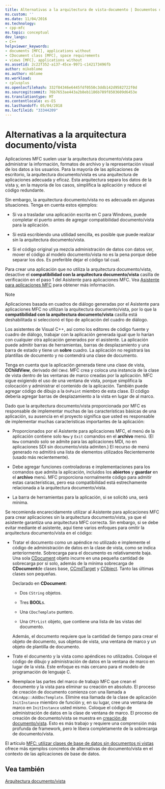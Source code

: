 ```yaml
---
title: Alternativas a la arquitectura de vista-documento | Documentos de Microsoft
ms.custom: ''
ms.date: 11/04/2016
ms.technology:
- cpp-mfc
ms.topic: conceptual
dev_langs:
- C++
helpviewer_keywords:
- documents [MFC], applications without
- CDocument class [MFC], space requirements
- views [MFC], applications without
ms.assetid: 2c22f352-a137-45ce-9971-c142173496fb
author: mikeblome
ms.author: mblome
ms.workload:
- cplusplus
ms.openlocfilehash: 332f84346e6445fdf0550c3ddb142d9582722f0d
ms.sourcegitcommit: 76b7653ae443a2b8eb1186b789f8503609d6453e
ms.translationtype: MT
ms.contentlocale: es-ES
ms.lasthandoff: 05/04/2018
ms.locfileid: "33344209"
---
```

# <a name="alternatives-to-the-documentview-architecture"></a>Alternativas a la arquitectura documento/vista
Aplicaciones MFC suelen usar la arquitectura documento/vista para administrar la información, formatos de archivo y la representación visual de los datos a los usuarios. Para la mayoría de las aplicaciones de escritorio, la arquitectura documento/vista es una arquitectura de aplicaciones adecuada y eficaz. Esta arquitectura separa los datos de la vista y, en la mayoría de los casos, simplifica la aplicación y reduce el código redundante.  
  
 Sin embargo, la arquitectura documento/vista no es adecuada en algunas situaciones. Tenga en cuenta estos ejemplos:  
  
-   Si va a trasladar una aplicación escrita en C para Windows, puede completar el puerto antes de agregar compatibilidad documento/vista para la aplicación.  
  
-   Si está escribiendo una utilidad sencilla, es posible que puede realizar sin la arquitectura documento/vista.  
  
-   Si el código original ya mezcla administración de datos con datos ver, mover el código al modelo documento/vista no es la pena porque debe separar los dos. Es preferible dejar el código tal cual.  
  
 Para crear una aplicación que no utiliza la arquitectura documento/vista, desactive el **compatibilidad con la arquitectura documento/vista** casilla de verificación en el paso 1 del Asistente para aplicaciones MFC. Vea [Asistente para aplicaciones MFC](../mfc/reference/mfc-application-wizard.md) para obtener más información.  
  
> [!NOTE]
>  Aplicaciones basada en cuadros de diálogo generadas por el Asistente para aplicaciones MFC no utilizan la arquitectura documento/vista, por lo que la **compatibilidad con la arquitectura documento/vista** casilla está deshabilitada si seleccionó el tipo de aplicación del cuadro de diálogo.  
  
 Los asistentes de Visual C++, así como los editores de código fuente y cuadro de diálogo, trabajar con la aplicación generada igual que lo harían con cualquier otra aplicación generados por el asistente. La aplicación puede admitir barras de herramientas, barras de desplazamiento y una barra de estado y tiene un **sobre** cuadro. La aplicación no registrará las plantillas de documento y no contendrá una clase de documento.  
  
 Tenga en cuenta que la aplicación generada tiene una clase de vista, **CChildView**, derivado del `CWnd`. MFC crea y coloca una instancia de la clase de vista dentro de las ventanas de marco creadas por la aplicación. MFC sigue exigiendo el uso de una ventana de vista, porque simplifica la colocación y administrar el contenido de la aplicación. También puede agregar código de dibujo a la `OnPaint` miembro de esta clase. El código debería agregar barras de desplazamiento a la vista en lugar de al marco.  
  
 Dado que la arquitectura documento/vista proporcionada por MFC es responsable de implementar muchas de las características básicas de una aplicación, su ausencia en el proyecto significa que usted es responsable de implementar muchas características importantes de la aplicación:  
  
-   Proporcionados por el Asistente para aplicaciones MFC, el menú de la aplicación contiene solo `New` y `Exit` comandos en el **archivo** menú. (El `New` comando solo se admite para las aplicaciones MDI, no en aplicaciones SDI sin documento/vista admiten.) El recurso de menú generado no admitirá una lista de elementos utilizados Recientemente (usado más recientemente).  
  
-   Debe agregar funciones controladoras e implementaciones para los comandos que admita la aplicación, incluidos los **abiertos** y **guardar** en el **archivo** menú. MFC proporciona normalmente código para admitir estas características, pero esa compatibilidad está estrechamente relacionada a la arquitectura documento/vista.  
  
-   La barra de herramientas para la aplicación, si se solicitó una, será mínima.  
  
 Se recomienda encarecidamente utilizar al Asistente para aplicaciones MFC para crear aplicaciones sin la arquitectura documento/vista, ya que el asistente garantiza una arquitectura MFC correcta. Sin embargo, si se debe evitar mediante el asistente, aquí tiene varios enfoques para omitir la arquitectura documento/vista en el código:  
  
-   Tratar el documento como un apéndice no utilizado e implemente el código de administración de datos en la clase de vista, como se indica anteriormente. Sobrecarga para el documento es relativamente baja. Una sola [CDocument](../mfc/reference/cdocument-class.md) objeto incurre en una pequeña cantidad de sobrecarga por sí solo, además de la mínima sobrecarga de **CDocument**de clases base, [CCmdTarget](../mfc/reference/ccmdtarget-class.md) y [ CObject](../mfc/reference/cobject-class.md). Tanto las últimas clases son pequeñas.  
  
     Declarado en **CDocument**:  
  
    -   Dos `CString` objetos.  
  
    -   Tres **BOOL**s.  
  
    -   Una `CDocTemplate` puntero.  
  
    -   Una `CPtrList` objeto, que contiene una lista de las vistas del documento.  
  
     Además, el documento requiere que la cantidad de tiempo para crear el objeto de documento, sus objetos de vista, una ventana de marco y un objeto de plantilla de documento.  
  
-   Trate el documento y la vista como apéndices no utilizados. Coloque el código de dibujo y administración de datos en la ventana de marco en lugar de la vista. Este enfoque es más cercano para el modelo de programación de lenguaje C.  
  
-   Reemplace las partes del marco de trabajo MFC que crean el documento y la vista para eliminar su creación en absoluto. El proceso de creación de documento comienza con una llamada a `CWinApp::AddDocTemplate`. Elimine esa llamada de la clase de aplicación `InitInstance` miembro de función y, en su lugar, cree una ventana de marco en `InitInstance` usted mismo. Coloque el código de administración de datos en la clase de ventana de marco. El proceso de creación de documento/vista se muestra en [creación de documento/vista](../mfc/document-view-creation.md). Esto es más trabajo y requiere una comprensión más profunda de framework, pero le libera completamente de la sobrecarga de documento/vista.  
  
 El artículo [MFC: utilizar clases de base de datos sin documentos ni vistas](../data/mfc-using-database-classes-without-documents-and-views.md) ofrece más ejemplos concretos de alternativas de documento/vista en el contexto de las aplicaciones de base de datos.  
  
## <a name="see-also"></a>Vea también  
 [Arquitectura documento/vista](../mfc/document-view-architecture.md)

